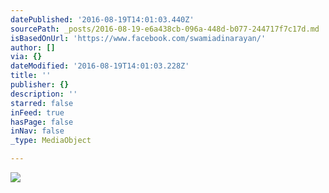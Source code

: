 ```yaml
---
datePublished: '2016-08-19T14:01:03.440Z'
sourcePath: _posts/2016-08-19-e6a438cb-096a-448d-b077-244717f7c17d.md
isBasedOnUrl: 'https://www.facebook.com/swamiadinarayan/'
author: []
via: {}
dateModified: '2016-08-19T14:01:03.228Z'
title: ''
publisher: {}
description: ''
starred: false
inFeed: true
hasPage: false
inNav: false
_type: MediaObject

---
```

![](https://the-grid-user-content.s3-us-west-2.amazonaws.com/d030e3c3-6c71-4535-a3ed-ef5e48f11887.png)